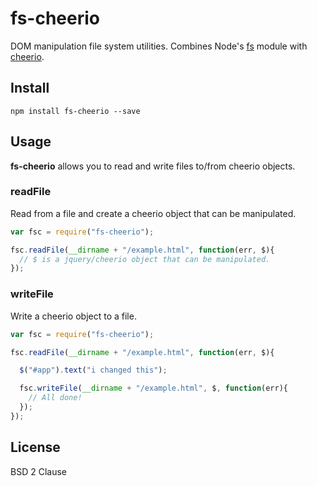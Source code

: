 # fs-cheerio

DOM manipulation file system utilities. Combines Node's [fs](https://nodejs.org/api/fs.html) module with [cheerio](https://github.com/cheeriojs/cheerio).

## Install

```shell
npm install fs-cheerio --save
```

## Usage

**fs-cheerio** allows you to read and write files to/from cheerio objects.

### readFile

Read from a file and create a cheerio object that can be manipulated.

```js
var fsc = require("fs-cheerio");

fsc.readFile(__dirname + "/example.html", function(err, $){
  // $ is a jquery/cheerio object that can be manipulated.
});
```

### writeFile

Write a cheerio object to a file.

```js
var fsc = require("fs-cheerio");

fsc.readFile(__dirname + "/example.html", function(err, $){

  $("#app").text("i changed this");

  fsc.writeFile(__dirname + "/example.html", $, function(err){
    // All done!
  });
});
```

## License

BSD 2 Clause
